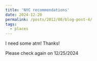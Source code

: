 ```yaml
---
title: 'NYC recommendations'
date: 2024-12-20
permalink: /posts/2012/08/blog-post-4/
tags:
  - places
---
```


I need some atm! Thanks!

Please check again on 12/25/2024
